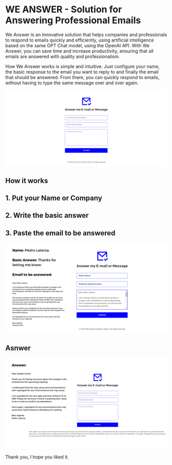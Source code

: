 # WE ANSWER - Solution for Answering Professional Emails
We Answer is an innovative solution that helps companies and professionals to respond to emails quickly and efficiently, using artificial intelligence based on the same GPT Chat model, using the OpenAI API. With We Answer, you can save time and increase productivity, ensuring that all emails are answered with quality and professionalism.

How We Answer works is simple and intuitive. Just configure your name, the basic response to the email you want to reply to and finally the email that should be answered. From there, you can quickly respond to emails, without having to type the same message over and over again.

![EMAIL IMG](/emailfirstscreen.png)


## How it works


## 1. Put your Name or Company 

## 2. Write the basic answer
 
## 3. Paste the email to be answered

![EMAIL IMG](/1.png)

## Asnwer
![EMAIL IMG](/2.png)

Thank you, I hope you liked it.
